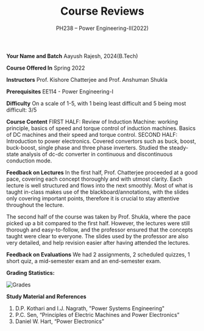 ﻿---
layout: page
title: Course Reviews
subtitle: PH238 – Power Engineering-II(2022)
cover-img: assets/img/Cover_study.jpg
thumbnail-img: ""
share-img: ""
comments: true
tags: [Academic, Elective, Minor]
---




**Your Name and Batch**
Aayush Rajesh, 2024(B.Tech)


**Course Offered In**
Spring 2022


**Instructors**
Prof. Kishore Chatterjee and Prof. Anshuman Shukla


**Prerequisites**
EE114 - Power Engineering-I


**Difficulty**
On a scale of 1-5, with 1 being least difficult and 5 being most difficult: 3/5


**Course Content**
FIRST HALF:
Review of Induction Machine: working principle, basics of speed and torque control of induction machines. Basics of DC machines and their speed and torque control. 
SECOND HALF:
Introduction to power electronics. Covered convertors such as buck, boost, buck-boost, single phase and three phase inverters. Studied the steady-state analysis of dc-dc converter in continuous and discontinuous conduction mode.


**Feedback on Lectures**
In the first half, Prof. Chatterjee proceeded at a good pace, covering each concept thoroughly and with utmost clarity. Each lecture is well structured and flows into the next smoothly. Most of what is taught in-class makes use of the blackboard/annotations, with the slides only covering important points, therefore it is crucial to stay attentive throughout the lecture.


The second half of the course was taken by Prof. Shukla, where the pace picked up a bit compared to the first half. However, the lectures were still thorough and easy-to-follow, and the professor ensured that the concepts taught were clear to everyone. The slides used by the professor are also very detailed, and help revision easier after having attended the lectures.


**Feedback on Evaluations**
We had 2 assignments, 2 scheduled quizzes, 1 short quiz, a mid-semester exam and an end-semester exam.

**Grading Statistics:** 

![Grades](EE238_grades.png)


**Study Material and References**
1. D.P. Kothari and I.J. Nagrath, "Power Systems Engineering"
2. P.C. Sen, “Principles of Electric Machines and Power Electronics”
3. Daniel W. Hart, “Power Electronics”

